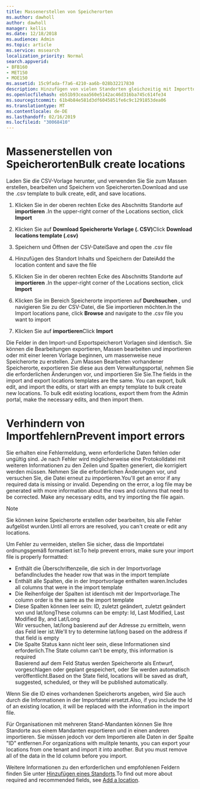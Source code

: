 ```yaml
---
title: Massenerstellen von Speicherorten
ms.author: dawholl
author: dawholl
manager: kellis
ms.date: 12/18/2018
ms.audience: Admin
ms.topic: article
ms.service: mssearch
localization_priority: Normal
search.appverid:
- BFB160
- MET150
- MOE150
ms.assetid: 15c9fada-f7a6-4210-aa6b-028b32217830
description: Hinzufügen von vielen Standorten gleichzeitig mit Importtools für das Microsoft Search-Verwaltungsportal
ms.openlocfilehash: eb51b93ceaa560e5142ac46d316ba745c614fe34
ms.sourcegitcommit: 61b4b84e581d3df6045851fe6c9c1291853dea06
ms.translationtype: MT
ms.contentlocale: de-DE
ms.lasthandoff: 02/16/2019
ms.locfileid: "30068410"
---
```

# <a name="bulk-create-locations"></a><span data-ttu-id="dbab9-103">Massenerstellen von Speicherorten</span><span class="sxs-lookup"><span data-stu-id="dbab9-103">Bulk create locations</span></span>

<span data-ttu-id="dbab9-104">Laden Sie die CSV-Vorlage herunter, und verwenden Sie Sie zum Massen erstellen, bearbeiten und Speichern von Speicherorten.</span><span class="sxs-lookup"><span data-stu-id="dbab9-104">Download and use the .csv template to bulk create, edit, and save locations.</span></span> 
  
1. <span data-ttu-id="dbab9-105">Klicken Sie in der oberen rechten Ecke des Abschnitts Standorte auf **importieren** .</span><span class="sxs-lookup"><span data-stu-id="dbab9-105">In the upper-right corner of the Locations section, click **Import**</span></span>
    
2. <span data-ttu-id="dbab9-106">Klicken Sie auf **Download Speicherorte Vorlage (. CSV)**</span><span class="sxs-lookup"><span data-stu-id="dbab9-106">Click **Download locations template (.csv)**</span></span>
    
3. <span data-ttu-id="dbab9-107">Speichern und Öffnen der CSV-Datei</span><span class="sxs-lookup"><span data-stu-id="dbab9-107">Save and open the .csv file</span></span>
    
4. <span data-ttu-id="dbab9-108">Hinzufügen des Standort Inhalts und Speichern der Datei</span><span class="sxs-lookup"><span data-stu-id="dbab9-108">Add the location content and save the file</span></span>
    
5. <span data-ttu-id="dbab9-109">Klicken Sie in der oberen rechten Ecke des Abschnitts Standorte auf **importieren** .</span><span class="sxs-lookup"><span data-stu-id="dbab9-109">In the upper-right corner of the Locations section, click **Import**</span></span>
    
6. <span data-ttu-id="dbab9-110">Klicken Sie im Bereich Speicherorte importieren auf **Durchsuchen** , und navigieren Sie zu der CSV-Datei, die Sie importieren möchten.</span><span class="sxs-lookup"><span data-stu-id="dbab9-110">In the Import locations pane, click **Browse** and navigate to the .csv file you want to import</span></span> 
    
7. <span data-ttu-id="dbab9-111">Klicken Sie auf **importieren**</span><span class="sxs-lookup"><span data-stu-id="dbab9-111">Click **Import**</span></span>

<span data-ttu-id="dbab9-p101">Die Felder in den Import-und Exportspeicherort Vorlagen sind identisch. Sie können die Bearbeitungen exportieren, Massen bearbeiten und importieren oder mit einer leeren Vorlage beginnen, um massenweise neue Speicherorte zu erstellen. Zum Massen Bearbeiten vorhandener Speicherorte, exportieren Sie diese aus dem Verwaltungsportal, nehmen Sie die erforderlichen Änderungen vor, und importieren Sie Sie.</span><span class="sxs-lookup"><span data-stu-id="dbab9-p101">The fields in the import and export locations templates are the same. You can export, bulk edit, and import the edits, or start with an empty template to bulk create new locations. To bulk edit existing locations, export them from the Admin portal, make the necessary edits, and then import them.</span></span>

# <a name="prevent-import-errors"></a><span data-ttu-id="dbab9-115">Verhindern von Importfehlern</span><span class="sxs-lookup"><span data-stu-id="dbab9-115">Prevent import errors</span></span>  
<span data-ttu-id="dbab9-p102">Sie erhalten eine Fehlermeldung, wenn erforderliche Daten fehlen oder ungültig sind. Je nach Fehler wird möglicherweise eine Protokolldatei mit weiteren Informationen zu den Zeilen und Spalten generiert, die korrigiert werden müssen. Nehmen Sie die erforderlichen Änderungen vor, und versuchen Sie, die Datei erneut zu importieren.</span><span class="sxs-lookup"><span data-stu-id="dbab9-p102">You'll get an error if any required data is missing or invalid. Depending on the error, a log file may be generated with more information about the rows and columns that need to be corrected. Make any necessary edits, and try importing the file again.</span></span>
  
> [!NOTE]
> <span data-ttu-id="dbab9-119">Sie können keine Speicherorte erstellen oder bearbeiten, bis alle Fehler aufgelöst wurden.</span><span class="sxs-lookup"><span data-stu-id="dbab9-119">Until all errors are resolved, you can't create or edit any locations.</span></span> 

<span data-ttu-id="dbab9-120">Um Fehler zu vermeiden, stellen Sie sicher, dass die Importdatei ordnungsgemäß formatiert ist:</span><span class="sxs-lookup"><span data-stu-id="dbab9-120">To help prevent errors, make sure your import file is properly formatted:</span></span>
- <span data-ttu-id="dbab9-121">Enthält die Überschriftenzeile, die sich in der Importvorlage befand</span><span class="sxs-lookup"><span data-stu-id="dbab9-121">Includes the header row that was in the import template</span></span>
- <span data-ttu-id="dbab9-122">Enthält alle Spalten, die in der Importvorlage enthalten waren.</span><span class="sxs-lookup"><span data-stu-id="dbab9-122">Includes all columns that were in the import template</span></span>
- <span data-ttu-id="dbab9-123">Die Reihenfolge der Spalten ist identisch mit der Importvorlage.</span><span class="sxs-lookup"><span data-stu-id="dbab9-123">The column order is the same as the import template</span></span>
- <span data-ttu-id="dbab9-124">Diese Spalten können leer sein: ID, zuletzt geändert, zuletzt geändert von und lat/long</span><span class="sxs-lookup"><span data-stu-id="dbab9-124">These columns can be empty: Id, Last Modified, Last Modified By, and Lat/Long</span></span>  
<span data-ttu-id="dbab9-125">Wir versuchen, lat/long basierend auf der Adresse zu ermitteln, wenn das Feld leer ist.</span><span class="sxs-lookup"><span data-stu-id="dbab9-125">We'll try to determine lat/long based on the address if that field is empty</span></span>
- <span data-ttu-id="dbab9-126">Die Spalte Status kann nicht leer sein, diese Informationen sind erforderlich.</span><span class="sxs-lookup"><span data-stu-id="dbab9-126">The State column can't be empty, this information is required</span></span>  
<span data-ttu-id="dbab9-127">Basierend auf dem Feld Status werden Speicherorte als Entwurf, vorgeschlagen oder geplant gespeichert, oder Sie werden automatisch veröffentlicht.</span><span class="sxs-lookup"><span data-stu-id="dbab9-127">Based on the State field, locations will be saved as draft, suggested, scheduled, or they will be published automatically.</span></span>

<span data-ttu-id="dbab9-128">Wenn Sie die ID eines vorhandenen Speicherorts angeben, wird Sie auch durch die Informationen in der Importdatei ersetzt.</span><span class="sxs-lookup"><span data-stu-id="dbab9-128">Also, if you include the Id of an existing location, it will be replaced with the information in the import file.</span></span>

<span data-ttu-id="dbab9-p103">Für Organisationen mit mehreren Stand-Mandanten können Sie Ihre Standorte aus einem Mandanten exportieren und in einen anderen importieren. Sie müssen jedoch vor dem Importieren alle Daten in der Spalte "ID" entfernen.</span><span class="sxs-lookup"><span data-stu-id="dbab9-p103">For organizations with mulitple tenants, you can export your locations from one tenant and import it into another. But you must remove all of the data in the Id column before you import.</span></span>
  
<span data-ttu-id="dbab9-131">Weitere Informationen zu den erforderlichen und empfohlenen Feldern finden Sie unter [Hinzufügen eines Standorts](add-a-location.md).</span><span class="sxs-lookup"><span data-stu-id="dbab9-131">To find out more about required and recommended fields, see [Add a location](add-a-location.md).</span></span>

  

